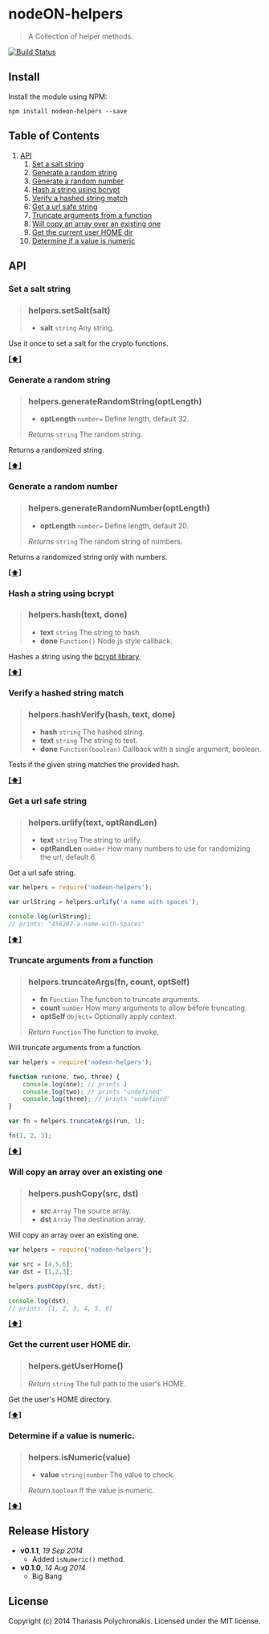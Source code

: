 # nodeON-helpers

> A Collection of helper methods.

[![Build Status](https://secure.travis-ci.org/thanpolas/nodeOn-helpers.png?branch=master)](http://travis-ci.org/thanpolas/nodeOn-helpers)

## Install

Install the module using NPM:

```
npm install nodeon-helpers --save
```

## <a name='TOC'>Table of Contents</a>

1. [API](#api)
    1. [Set a salt string](#setSalt)
    1. [Generate a random string](#generateRandomString)
    1. [Generate a random number](#generateRandomNumber)
    1. [Hash a string using bcrypt](#hash)
    1. [Verify a hashed string match](#hashVerify)
    1. [Get a url safe string](#urlify)
    1. [Truncate arguments from a function](#truncateArgs)
    1. [Will copy an array over an existing one](#pushCopy)
    1. [Get the current user HOME dir](#getUserHome)
    1. [Determine if a value is numeric](#isNumeric)

## API

### <a name='setSalt'>Set a salt string</a>

> ### helpers.setSalt(salt)
>
>    * **salt** `string` Any string.

Use it once to set a salt for the crypto functions.

**[[⬆]](#TOC)**

### <a name='generateRandomString'>Generate a random string</a>

> ### helpers.generateRandomString(optLength)
>
>    * **optLength** `number=` Define length, default 32.
>
> *Returns* `string` The random string.

Returns a randomized string.

**[[⬆]](#TOC)**


### <a name='generateRandomNumber'>Generate a random number</a>

> ### helpers.generateRandomNumber(optLength)
>
>    * **optLength** `number=` Define length, default 20.
>
> *Returns* `string` The random string of numbers.

Returns a randomized string only with numbers.

**[[⬆]](#TOC)**


### <a name='hash'>Hash a string using bcrypt</a>

> ### helpers.hash(text, done)
>
>    * **text** `string` The string to hash.
>    * **done** `Function()` Node.js style callback.
>

Hashes a string using the [bcrypt library](https://github.com/ncb000gt/node.bcrypt.js/).

**[[⬆]](#TOC)**


### <a name='hashVerify'>Verify a hashed string match</a>

> ### helpers.hashVerify(hash, text, done)
>
>    * **hash** `string` The hashed string.
>    * **text** `string` The string to test.
>    * **done** `Function(boolean)` Callback with a single argument, boolean.
>

Tests if the given string matches the provided hash.

**[[⬆]](#TOC)**


### <a name='urlify'>Get a url safe string</a>

> ### helpers.urlify(text, optRandLen)
>
>    * **text** `string` The string to urlify.
>    * **optRandLen** `number` How many numbers to use for randomizing the url, default 6.

Get a url safe string.

```js
var helpers = require('nodeon-helpers');

var urlString = helpers.urlify('a name with spaces');

console.log(urlString);
// prints: "458202-a-name-with-spaces"
```

**[[⬆]](#TOC)**

### <a name='truncateArgs'>Truncate arguments from a function</a>

> ### helpers.truncateArgs(fn, count, optSelf)
>
>    * **fn** `Function` The function to truncate arguments.
>    * **count** `number` How many arguments to allow before truncating.
>    * **optSelf** `Object=` Optionally apply context.
>
> *Return* `Function` The function to invoke.

Will truncate arguments from a function.

```js
var helpers = require('nodeon-helpers');

function run(one, two, three) {
    console.log(one); // prints 1
    console.log(two); // prints "undefined"
    console.log(three); // prints "undefined"
}

var fn = helpers.truncateArgs(run, 1);

fn(1, 2, 3);
```

**[[⬆]](#TOC)**

### <a name='pushCopy'>Will copy an array over an existing one</a>

> ### helpers.pushCopy(src, dst)
>
>    * **src** `Array` The source array.
>    * **dst** `Array` The destination array.
>

Will copy an array over an existing one.

```js
var helpers = require('nodeon-helpers');

var src = [4,5,6];
var dst = [1,2,3];

helpers.pushCopy(src, dst);

console.log(dst);
// prints: [1, 2, 3, 4, 5, 6]
```

**[[⬆]](#TOC)**

### <a name='getUserHome'>Get the current user HOME dir.</a>

> ### helpers.getUserHome()
>
> *Return* `string` The full path to the user's HOME.

Get the user's HOME directory.

**[[⬆]](#TOC)**

### <a name='isNumeric'>Determine if a value is numeric.</a>

> ### helpers.isNumeric(value)
>
>    * **value** `string|number` The value to check.
>
> *Return* `boolean` If the value is numeric.

**[[⬆]](#TOC)**

## Release History

- **v0.1.1**, *19 Sep 2014*
    - Added `isNumeric()` method.
- **v0.1.0**, *14 Aug 2014*
    - Big Bang

## License

Copyright (c) 2014 Thanasis Polychronakis. Licensed under the MIT license.
